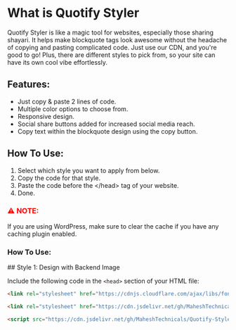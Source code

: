 <div>
  
  <h1>What is Quotify Styler</h1>
  <p>Quotify Styler is like a magic tool for websites, especially those sharing shayari. It helps make blockquote tags look awesome without the headache of copying and pasting complicated code. Just use our CDN, and you're good to go! Plus, there are different styles to pick from, so your site can have its own cool vibe effortlessly.</p>

  <h2>Features:</h2>
  <ul>
    <li>Just copy & paste 2 lines of code.</li>
    <li>Multiple color options to choose from.</li>
    <li>Responsive design.</li>
    <li>Social share buttons added for increased social media reach.</li>
    <li>Copy text within the blockquote design using the copy button.</li>
  </ul>

  <h2>How To Use:</h2>
  <ol>
    <li>Select which style you want to apply from below.</li>
    <li>Copy the code for that style.</li>
    <li>Paste the code before the &lt;/head&gt; tag of your website.</li>
    <li>Done.</li>
  </ol>

  <h3 style="color: red; font-weight: bold">⚠ NOTE:</h3>

  <p>If you are using WordPress, make sure to clear the cache if you have any caching plugin enabled.</p>
  
  <h3>How To Use:</h3>
  ## Style 1: Design with Backend Image
  
  Include the following code in the `<head>` section of your HTML file:
  
  ```html
  <link rel="stylesheet" href="https://cdnjs.cloudflare.com/ajax/libs/font-awesome/6.5.1/css/all.min.css" integrity="sha512-DTOQO9RWCH3ppGqcWaEA1BIZOC6xxalwEsw9c2QQeAIftl+Vegovlnee1c9QX4TctnWMn13TZye+giMm8e2LwA==" crossorigin="anonymous" referrerpolicy="no-referrer" />
  
  <link rel="stylesheet" href="https://cdn.jsdelivr.net/gh/MaheshTechnicals/Quotify-Styler-Cdn/styles/style-1/main.css">
  
  <script src="https://cdn.jsdelivr.net/gh/MaheshTechnicals/Quotify-Styler-Cdn/styles/style-1/main.js"></script>
  ```
  
  
</div>